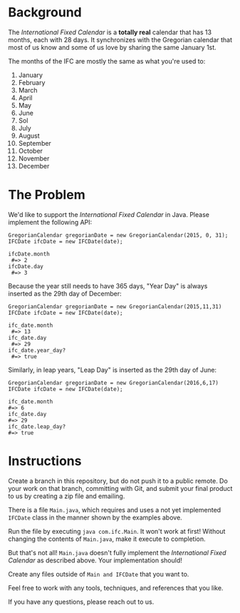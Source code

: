 # Background

The _International Fixed Calendar_ is a **totally real** calendar that has 13 months, each with 28 days. It synchronizes with the Gregorian calendar that most of us know and some of us love by sharing the same January 1st.

The months of the IFC are mostly the same as what you're used to:

1. January
2. February
3. March
4. April
5. May
6. June
7. Sol
8. July
9. August
10. September
11. October
12. November
13. December

# The Problem

We'd like to support the _International Fixed Calendar_ in Java. Please implement the following API:



    GregorianCalendar gregorianDate = new GregorianCalendar(2015, 0, 31);
    IFCDate ifcDate = new IFCDate(date);

    ifcDate.month
     #=> 2
    ifcDate.day
     #=> 3



Because the year still needs to have 365 days, "Year Day" is always inserted as the 29th day of December:

    GregorianCalendar gregorianDate = new GregorianCalendar(2015,11,31)
	IFCDate ifcDate = new IFCDate(date);

	ifc_date.month
	 #=> 13
	ifc_date.day
	 #=> 29
	ifc_date.year_day?
	 #=> true

Similarly, in leap years, "Leap Day" is inserted as the 29th day of June:

	GregorianCalendar gregorianDate = new GregorianCalendar(2016,6,17)
	IFCDate ifcDate = new IFCDate(date);

	ifc_date.month
 	#=> 6
	ifc_date.day
 	#=> 29
	ifc_date.leap_day?
 	#=> true

# Instructions

Create a branch in this repository, but do not push it to a public remote. Do your work on that branch, committing with Git, and submit your final product to us by creating a zip file and emailing.

There is a file `Main.java`, which requires and uses a not yet implemented `IFCDate` class in the manner shown by the examples above.

Run the file by executing `java com.ifc.Main`. It won't work at first! Without changing the contents of `Main.java`, make it execute to completion.

But that's not all! `Main.java` doesn't fully implement the _International Fixed Calendar_ as described above. Your implementation should!

Create any files outside of `Main and IFCDate` that you want to.

Feel free to work with any tools, techniques, and references that you like.

If you have any questions, please reach out to us.
